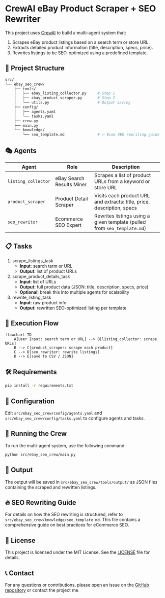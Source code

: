 # CrewAI eBay Product Scraper + SEO Rewriter

This project uses [CrewAI](https://github.com/joaomdmoura/crewai) to build a multi-agent system that:

1. Scrapes eBay product listings based on a search term or store URL.
2. Extracts detailed product information (title, description, specs, price).
3. Rewrites listings to be SEO-optimized using a predefined template.

## 📁 Project Structure

```graphql
src/
└── ebay_seo_crew/
    ├── tools/
    │   ├── ebay_listing_collector.py     # Step 1
    │   ├── ebay_product_scraper.py       # Step 2
    │   └── utils.py                      # Output saving
    ├── config/
    │   ├── agents.yaml
    │   └── tasks.yaml
    ├── crew.py
    ├── main.py
    └── knowledge/
        └── seo_template.md               # 🔥 Ecom SEO rewriting guide
```

## 🎭 Agents
| Agent               | Role                      | Description                                                              |
| ------------------- | ------------------------- | ------------------------------------------------------------------------ |
| `listing_collector` | eBay Search Results Miner | Scrapes a list of product URLs from a keyword or store URL               |
| `product_scraper`   | Product Detail Scraper    | Visits each product URL and extracts: title, price, description, specs   |
| `seo_rewriter`      | Ecommerce SEO Expert      | Rewrites listings using a given template (pulled from `seo_template.md`) |

## 📋 Tasks
1. scrape_listings_task
    - **Input**: search term or URL
    - **Output**: list of product URLs
2. scrape_product_details_task
    - **Input**: list of URLs
    - **Output**: full product data (JSON: title, description, specs, price)
    - **Optional**: break this into multiple agents for scalability
3. rewrite_listing_task
    - **Input**: raw product info
    - **Output**: rewritten SEO-optimized listing per template

## 🚀 Execution Flow
```mermaid	
flowchart TD
    A[User Input: search term or URL] --> B[listing_collector: scrape URLs]
    B --> C[product_scraper: scrape each product]
    C --> D[seo_rewriter: rewrite listings]
    D --> E[save to CSV / JSON]
```

## 🛠️ Requirements
```bash
pip install -r requirements.txt
```

## 📝 Configuration
Edit `src/ebay_seo_crew/config/agents.yaml` and `src/ebay_seo_crew/config/tasks.yaml` to configure agents and tasks.

## 🚀 Running the Crew
To run the multi-agent system, use the following command:

```bash
python src/ebay_seo_crew/main.py
```
## 📂 Output
The output will be saved in `src/ebay_seo_crew/tools/output/` as JSON files containing the scraped and rewritten listings.

## 🔥 SEO Rewriting Guide
For details on how the SEO rewriting is structured, refer to `src/ebay_seo_crew/knowledge/seo_template.md`. This file contains a comprehensive guide on best practices for eCommerce SEO.

## 📄 License
This project is licensed under the MIT License. See the [LICENSE](LICENSE) file for details.

## 📞 Contact
For any questions or contributions, please open an issue on the [GitHub repository](https://github.com/rp42dev/Crew-AI-ebay-product-scraper-rewriter.git) or contact the project me.
